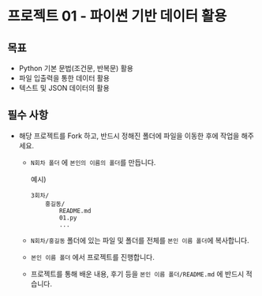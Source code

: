 # 프로젝트 01 - 파이썬 기반 데이터 활용

## 목표

* Python 기본 문법(조건문, 반복문) 활용 
* 파일 입출력을 통한 데이터 활용  
* 텍스트 및 JSON 데이터의 활용

## 필수 사항

* 해당 프로젝트를 Fork 하고, 반드시 정해진 폴더에 파일을 이동한 후에 작업을 해주세요.

  * `N회차 폴더` 에 `본인의 이름의 폴더`를 만듭니다.

    예시)

    ```
    3회차/
    	홍길동/
    		README.md
    		01.py
    		...
    ```
  
  * `N회차/홍길동` 폴더에 있는 파일 및 폴더를 전체를 `본인 이름 폴더`에 복사합니다.

  * `본인 이름 폴더` 에서 프로젝트를 진행합니다.

  * 프로젝트를 통해 배운 내용, 후기 등을 `본인 이름 폴더/README.md` 에 반드시 적습니다.